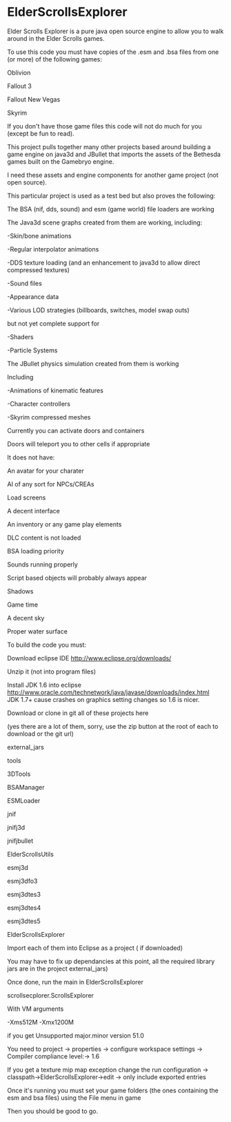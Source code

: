 ElderScrollsExplorer
====

 

Elder Scrolls Explorer is a pure java open source engine to allow you to walk around in the Elder Scrolls games.  

 

To use this code you must have copies of the .esm and .bsa files from one (or more) of the following games:  

Oblivion  

Fallout 3  

Fallout New Vegas  

Skyrim  

 

If you don't have those game files this code will not do much for you (except be fun to read).

 

This project pulls together many other projects based around building a game engine on java3d and JBullet that imports the assets of the Bethesda games built on the Gamebryo engine.

 

I need these assets and engine components for another game project (not open source).

 

This particular project is used as a test bed but also proves the following:

 

The BSA (nif, dds, sound) and esm (game world) file loaders are working

 

The Java3d scene graphs created from them are working, including:

-Skin/bone animations  

-Regular interpolator animations  

-DDS texture loading (and an enhancement to java3d to allow direct compressed textures)  

-Sound files  

-Appearance data  

-Various LOD strategies (billboards, switches, model swap outs)  

 

but not yet complete support for  

-Shaders  

-Particle Systems  

 

 

The JBullet physics simulation created from them is working  

Including  

-Animations of kinematic features  

-Character controllers  

-Skyrim compressed meshes  

 

 

Currently you can activate doors and containers  

Doors will teleport you to other cells if appropriate  

 

 

 

It does not have:  

An avatar for your charater  

AI of any sort for NPCs/CREAs 

Load screens  

A decent interface  

An inventory or any game play elements  

DLC content is not loaded  

BSA loading priority  

Sounds running properly  

Script based objects will probably always appear  

Shadows  

Game time  

A decent sky  

Proper water surface  


 

 

To build the code you must:  

 

Download eclipse IDE http://www.eclipse.org/downloads/  

Unzip it (not into program files)  

Install JDK 1.6 into eclipse http://www.oracle.com/technetwork/java/javase/downloads/index.html  
JDK 1.7+ cause crashes on graphics setting changes so 1.6 is nicer.

Download or clone in git all of these projects here  

(yes there are a lot of them, sorry, use the zip button at the root of each to download or the git url)  

external_jars  

tools  

3DTools  

BSAManager  

ESMLoader  

jnif  

jnifj3d  

jnifjbullet  

ElderScrollsUtils  

esmj3d  

esmj3dfo3  

esmj3dtes3

esmj3dtes4  

esmj3dtes5  

ElderScrollsExplorer  

 

Import each of them into Eclipse as a project ( if downloaded) 

You may have to fix up dependancies at this point, all the required library jars are in the project external_jars)  

 

Once done, run the main in ElderScrollsExplorer  

scrollsecplorer.ScrollsExplorer  

With VM arguments  

-Xms512M -Xmx1200M  

 

if you get Unsupported major.minor version 51.0  

You need to project -> properties -> configure workspace settings -> Compiler compliance level:-> 1.6  

If you get a texture mip map exception change the run configuration -> classpath->ElderScrollsExplorer->edit -> only include exported entries  

Once it's running you must set your game folders (the ones containing the esm and bsa files) using the File menu  in game

 

Then you should be good to go.

 

 

 

 

 

 


 
